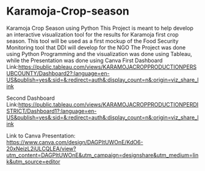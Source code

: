 # Karamoja-Crop-season
Karamoja Crop Season using Python 
This Project is meant to help develop an interactive visualization tool for the results for Karamoja first crop season. This tool will be used as a first mockup of the Food Security Monitoring tool that DDI will develop for the NGO
The Project was done using Python Programming and the visualization was done using Tableau, while the Presentation was done using Canva 
First Dashboard Link:https://public.tableau.com/views/KARAMOJACROPPRODUCTIONPERSUBCOUNTY/Dashboard2?:language=en-US&publish=yes&:sid=&:redirect=auth&:display_count=n&:origin=viz_share_link

Second Dashboard Link:https://public.tableau.com/views/KARAMOJACROPPRODUCTIONPERDISTRICT/Dashboard1?:language=en-US&publish=yes&:sid=&:redirect=auth&:display_count=n&:origin=viz_share_link 

Link to Canva Presentation: https://www.canva.com/design/DAGPItUWOnE/KdO6-20xNeizL2iULCQLEA/view?utm_content=DAGPItUWOnE&utm_campaign=designshare&utm_medium=link&utm_source=editor
